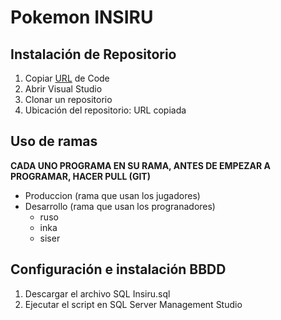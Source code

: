 # Pokemon INSIRU

## Instalación de Repositorio

1. Copiar [URL](https://github.com/siser879/INSIRU.git) de Code
2. Abrir Visual Studio
3. Clonar un repositorio
4. Ubicación del repositorio: URL copiada

## Uso de ramas

**CADA UNO PROGRAMA EN  SU RAMA, ANTES DE EMPEZAR A PROGRAMAR, HACER PULL (GIT)**

- Produccion (rama que usan los jugadores)
- Desarrollo (rama que usan los progranadores)
  - ruso
  - inka
  - siser

## Configuración e instalación BBDD 

1. Descargar el archivo SQL Insiru.sql
2. Ejecutar el script en SQL Server Management Studio
